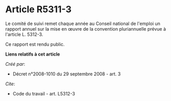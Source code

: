 # Article R5311-3

Le comité de suivi remet chaque année au Conseil national de l'emploi un rapport annuel sur la mise en œuvre de la convention
pluriannuelle prévue à l'article L. 5312-3. 

Ce rapport est rendu public.

**Liens relatifs à cet article**

_Créé par_:

  - Décret n°2008-1010 du 29 septembre 2008 - art. 3

_Cite_:

  - Code du travail - art. L5312-3
